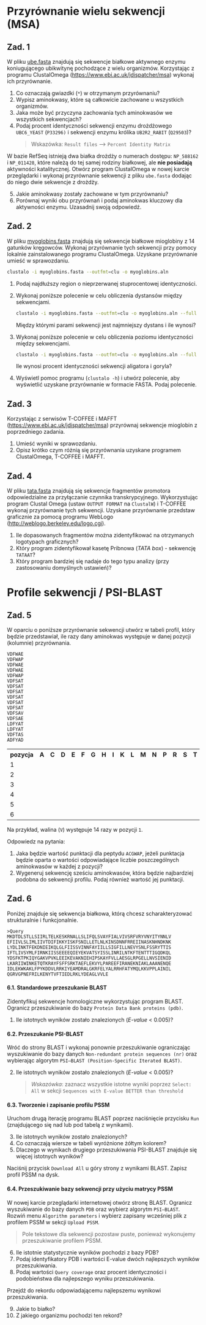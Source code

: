 # Przyrównanie wielu sekwencji (MSA)

## Zad. 1 
W pliku [ube.fasta](../data/ube.fasta) znajdują się sekwencje białkowe aktywnego enzymu koniugującego ubikwitynę pochodzące z wielu organizmów. Korzystając z programu ClustalOmega (<a href="https://www.ebi.ac.uk/jdispatcher/msa">https://www.ebi.ac.uk/jdispatcher/msa</a>) wykonaj ich przyrównanie.

1. Co oznaczają gwiazdki (`*`) w otrzymanym przyrównaniu?
2. Wypisz aminokwasy, które są całkowicie zachowane u wszystkich organizmów.
3. Jaka może być przyczyna zachowania tych aminokwasów we wszystkich sekwencjach?
4. Podaj procent identyczności sekwencji enzymu drożdżowego `UBC6_YEAST` (`P33296)` i sekwencji enzymu królika `UB2R2_RABIT` (`Q29503`)?
   > Wskazówka: `Result files` –> `Percent Identity Matrix`

W bazie RefSeq istnieją dwa białka drożdży o numerach dostępu: `NP_588162` i `NP_011428`, które należą do tej samej rodziny białkowej, ale **nie posiadają** aktywności katalitycznej. Otwórz program ClustalOmega w nowej karcie przeglądarki i wykonaj przyrównanie sekwencji z pliku `ube.fasta` dodając do niego dwie sekwencje z drożdży.

5. Jakie aminokwasy zostały zachowane w tym przyrównaniu?
6. Porównaj wyniki obu przyrównań i podaj aminokwas kluczowy dla aktywności enzymu. Uzasadnij swoją odpowiedź.


## Zad. 2
W pliku [myoglobins.fasta](../data/myoglobins.fasta) znajdują się sekwencje białkowe mioglobiny z 14 gatunków kręgowców. Wykonaj przyrównanie tych sekwencji przy pomocy lokalnie zainstalowanego programu ClustalOmega. Uzyskane przyrównanie umieść w sprawozdaniu.

```bash
clustalo -i myoglobins.fasta --outfmt=clu -o myoglobins.aln
``` 

1. Podaj najdłuższy region o nieprzerwanej stuprocentowej identyczności.
2. Wykonaj poniższe polecenie w celu obliczenia dystansów między sekwencjami.

   ```bash
   clustalo -i myoglobins.fasta --outfmt=clu -o myoglobins.aln --full --distmat-out=dist.txt
   ```

   Między którymi parami sekwencji jest najmniejszy dystans i ile wynosi?

3. Wykonaj poniższe polecenie w celu obliczenia poziomu identyczności między sekwencjami. 

   ```bash
   clustalo -i myoglobins.fasta --outfmt=clu -o myoglobins.aln --full --distmat-out=dist.txt --percent-id
   ```

   Ile wynosi procent identyczności sekwencji aligatora i goryla?

4. Wyświetl pomoc programu (`clustalo -h`) i utwórz polecenie, aby wyświetlić uzyskane przyrównanie w formacie FASTA. Podaj polecenie.


## Zad. 3
Korzystając z serwisów T-COFFEE i MAFFT (<a href="https://www.ebi.ac.uk/jdispatcher/msa">https://www.ebi.ac.uk/jdispatcher/msa</a>) przyrównaj sekwencje mioglobin z poprzedniego zadania. 

1. Umieść wyniki w sprawozdaniu. 
2. Opisz krótko czym różnią się przyrównania uzyskane programem ClustalOmega, T-COFFEE i MAFFT.


## Zad. 4
W pliku [tata.fasta](../data/tata.fasta) znajdują się sekwencje fragmentów promotora odpowiedzialne za przyłączanie czynnika transkrypcyjnego. Wykorzystując program Clustal Omega (ustaw `OUTPUT FORMAT` na `ClustalW`) i T-COFFEE wykonaj przyrównanie tych sekwencji. Uzyskane przyrównanie przedstaw graficznie za pomocą programu WebLogo (<a href="http://weblogo.berkeley.edu/logo.cgi">http://weblogo.berkeley.edu/logo.cgi</a>).

1. Ile dopasowanych fragmentów można zidentyfikować na otrzymanych logotypach graficznych? 
2. Który program zidentyfikował kasetę Pribnowa (*TATA box*) - sekwencję `TATAAT`?
3. Który program bardziej się nadaje do tego typu analizy (przy zastosowaniu domyślnych ustawień)?


# Profile sekwencji / PSI-BLAST

## Zad. 5
W oparciu o poniższe przyrównanie sekwencji utwórz w tabeli profil, który będzie przedstawiał, ile razy dany aminokwas występuje w danej pozycji (kolumnie) przyrównania.

```
VDFWAE
VDFWAP
VDFWAE
VDFWAE
VDFWAP
VDFSAT
VDFSAT
VDFSAT
VDFSAT
VDFSAT
VDFSAT
VDFSAV
VDFSAE
LDFYAT
LDFYAT
VDFTAS
ADFYAD
```

<table>
  <tr>
    <th>pozycja</th>
    <th>A</th>
    <th>C</th>
    <th>D</th>
    <th>E</th>
    <th>F</th>
    <th>G</th>
    <th>H</th>
    <th>I</th>
    <th>K</th>
    <th>L</th>
    <th>M</th>
    <th>N</th>
    <th>P</th>
    <th>R</th>
    <th>S</th>
    <th>T</th> 
    <th>Q</th>
    <th>Y</th>
    <th>V</th>
    <th>W</th>   
  </tr>

  <tr>
    <td>1</td>
    <td></td>
    <td></td>
    <td></td>
    <td></td>
    <td></td>
    <td></td>
    <td></td>
    <td></td>
    <td></td>
    <td></td>
    <td></td>
    <td></td>
    <td></td>
    <td></td>
    <td></td>
    <td></td>
    <td></td>
    <td></td>
    <td>14</td>
    <td></td>
  </tr>
  <tr>
    <td>2</td>
    <td></td>
    <td></td>
    <td></td>
    <td></td>
    <td></td>
    <td></td>
    <td></td>
    <td></td>
    <td></td>
    <td></td>
    <td></td>
    <td></td>
    <td></td>
    <td></td>
    <td></td>
    <td></td>
    <td></td>
    <td></td>
    <td></td>
    <td></td>
  </tr>
  <tr>
    <td>3</td>
    <td></td>
    <td></td>
    <td></td>
    <td></td>
    <td></td>
    <td></td>
    <td></td>
    <td></td>
    <td></td>
    <td></td>
    <td></td>
    <td></td>
    <td></td>
    <td></td>
    <td></td>
    <td></td>
    <td></td>
    <td></td>
    <td></td>
    <td></td>
  </tr>
  <tr>
    <td>4</td>
    <td></td>
    <td></td>
    <td></td>
    <td></td>
    <td></td>
    <td></td>
    <td></td>
    <td></td>
    <td></td>
    <td></td>
    <td></td>
    <td></td>
    <td></td>
    <td></td>
    <td></td>
    <td></td>
    <td></td>
    <td></td>
    <td></td>
    <td></td>
  </tr>
  <tr>
    <td>5</td>
    <td></td>
    <td></td>
    <td></td>
    <td></td>
    <td></td>
    <td></td>
    <td></td>
    <td></td>
    <td></td>
    <td></td>
    <td></td>
    <td></td>
    <td></td>
    <td></td>
    <td></td>
    <td></td>
    <td></td>
    <td></td>
    <td></td>
    <td></td>
  </tr>
  <tr>
    <td>6</td>
    <td></td>
    <td></td>
    <td></td>
    <td></td>
    <td></td>
    <td></td>
    <td></td>
    <td></td>
    <td></td>
    <td></td>
    <td></td>
    <td></td>
    <td></td>
    <td></td>
    <td></td>
    <td></td>
    <td></td>
    <td></td>
    <td></td>
    <td></td>
  </tr>
</table>

Na przykład, walina (`V`) występuje 14 razy w pozycji `1`.

Odpowiedz na pytania:

1. Jaka będzie wartość punktacji dla peptydu `ACGWAP`, jeżeli punktacja będzie oparta o wartości odpowiadające liczbie poszczególnych aminokwasów w każdej z pozycji?
2. Wygeneruj sekwencję sześciu aminokwasów, która będzie najbardziej podobna do sekwencji profilu. Podaj również wartość jej punktacji.


## Zad. 6
Poniżej znajduje się sekwencja białkowa, którą chcesz scharakteryzować strukturalnie i funkcjonalnie.

```
>Query
MKDTDLSTLLSIIRLTELKESKRNALLSLIFQLSVAYFIALVIVSRFVRYVNYITYNNLV
EFIIVLSLIMLIIVTDIFIKKYISKFSNILLETLNLKINSDNNFRREIINASKNHNDKNK
LYDLINKTFEKDNIEIKQLGLFIISSVINNFAYIILLSIGFILLNEVYSNLFSSRYTTIS
IFTLIVSYMLFIRNKIISSEEEEQIEYEKVATSYISSLINRILNTKFTENTTTIGQDKQL
YDSFKTPKIQYGAKVPVKLEEIKEVAKNIEHIPSKAYFVLLAESGLRPGELLNVSIENID
LKARIIWINKETQTKRAYFSFFSRKTAEFLEKVYLPAREEFIRANEKNIAKLAAANENQE
IDLEKWKAKLFPYKDDVLRRKIYEAMDRALGKRFELYALRRHFATYMQLKKVPPLAINIL
QGRVGPNEFRILKENYTVFTIEDLRKLYDEAGLVVLE
```

#### 6.1. Standardowe przeszukanie BLAST

Zidentyfikuj sekwencje homologiczne wykorzystując program BLAST. Ogranicz przeszukiwanie do bazy `Protein Data Bank proteins (pdb)`.

1. Ile istotnych wyników zostało znalezionych (*E-value* < 0.005)?

#### 6.2. Przeszukanie PSI-BLAST

Wróć do strony BLAST i wykonaj ponownie przeszukiwanie ograniczając wyszukiwanie do bazy danych `Non-redundant protein sequences (nr)` oraz wybierając algorytm `PSI–BLAST (Position-Specific Iterated BLAST)`.

2. Ile istotnych wyników zostało znalezionych (*E-value* < 0.005)?
   > *Wskazówka*: zaznacz wszystkie istotne wyniki poprzez `Select: All` w sekcji `Sequences with E-value BETTER than threshold`

#### 6.3. Tworzenie i zapisanie profilu PSSM

Uruchom drugą iterację programu BLAST poprzez naciśnięcie przycisku `Run` (znajdującego się nad lub pod tabelą z wynikami).

3. Ile istotnych wyników zostało znalezionych?
4. Co oznaczają wiersze w tabeli wyróżnione żółtym kolorem?
5. Dlaczego w wynikach drugiego przeszukiwania PSI-BLAST znajduje się więcej istotnych wyników?

Naciśnij przycisk `Download All` u góry strony z wynikami BLAST. Zapisz profil PSSM na dysk.

#### 6.4. Przeszukiwanie bazy sekwencji przy użyciu matrycy PSSM

W nowej karcie przeglądarki internetowej otwórz stronę BLAST. Ogranicz wyszukiwanie do bazy danych `PDB` oraz wybierz algorytm `PSI–BLAST`. Rozwiń menu `Algorithm parameters` i wybierz zapisany wcześniej plik z profilem PSSM w sekcji `Upload PSSM`.
> Pole tekstowe dla sekwencji pozostaw puste, ponieważ wykonujemy przeszukiwanie profilem PSSM.

6. Ile istotnie statystycznie wyników pochodzi z bazy PDB?
7. Podaj identyfikatory PDB i wartości E-value dwóch najlepszych wyników przeszukiwania.
8. Podaj wartości `Query coverage` oraz procent identyczności i podobieństwa dla najlepszego wyniku przeszukiwania.

Przejdź do rekordu odpowiadającemu najlepszemu wynikowi przeszukiwania.

9. Jakie to białko?
10. Z jakiego organizmu pochodzi ten rekord?